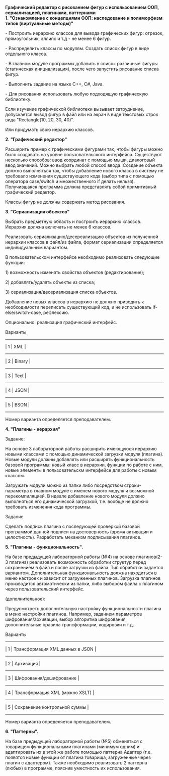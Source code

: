 **Графический редактор с рисованием фигур с использованием ООП, сериализацией, плагинами, паттернами**  
**1. "Ознакомление с концепциями ООП: наследование и полиморфизм типов
(виртуальные методы)"**

\- Построить иерархию классов для вывода графических фигур: отрезок,
прямоугольник, эллипс и т.д - не менее 6 фигур.

\- Распределить классы по модулям. Создать список фигур в виде
отдельного класса.

\- В главном модуле программы добавить в список различные фигуры
(статическая инициализация), после чего запустить рисование списка
фигур.

\- Выполнить задание на языке C++, C\#, Java.

\- Для рисования использовать любую подходящую графическую библиотеку.

Если изучение графической библиотеки вызывает затруднение, допускается
вывод фигур в файл или на экран в виде текстовых строк вида
"Rectangle(10, 20, 30, 40)".

Или придумать свою иерархию классов.

**2. "Графический редактор"**

Расширить пример с графическими фигурами так, чтобы фигуры можно было
создавать на уровне пользовательского интерфейса. Существуют несколько
способов: ввод координат с помощью мыши, диалоговый ввод значений. Можно
выбрать любой способ ввода. Создание объекта должно выполняться так,
чтобы добавление нового класса в систему не требовало изменения
существующего кода (выбор типа с помощью оператора case/switch и
множественного if делать нельзя). Получившаяся программа должна
представлять собой примитивный графический редактор.

Классы фигур не должны содержать метод рисования.

**3. "Сериализация объектов"**

Выбрать предметную область и построить иерархию классов. Иерархия должна
включать не менее 6 классов.

Реализовать сериализацию/десереализацию объектов из полученной иерархии
классов в файл/из файла, формат сериализации определяется индивидуальным
вариантом.

В пользовательском интерфейсе необходимо реализовать следующие функции:

1\) возможность изменять свойства объектов (редактирование);

2\) добавлять/удалять объекты из списка;

3\) сериализация/десериализация списка объектов.

Добавление новых классов в иерархию не должно приводить к необходимости
переписать существующий код, и не использовать if-else/switch-case,
рефлексию.

Опционально: реализация графический интерфейс.

Варианты

--------------

\| 1 \| XML \|

--------------

\| 2 \| Binary \|

--------------

\| 3 \| Text \|

--------------

\| 4 \| JSON \|

--------------

\| 5 \| BSON \|

--------------

Номер варианта определяется преподавателем.

**4. "Плагины - иерархия"**

Задание:

На основе 3 лабораторной работы расширить имеющуюся иерархию новыми
классами с помощью динамической загрузки модуля (плагина). Новые модули
должны добавлять или расширять функциональность базовой программы: новый
класс в иерархии, функции по работе с ним, новые элементы в
пользовательскм интерфейсе для работы с новым классом.

Загружать модули можно из папки либо посредством строки-параметра в
главном модуле с именем нового модуля и возможной перекомпиляцией. В
идеале добавление нового модуля должно выполняться его динамической
загрузкой, т.е. вообще не должно требовать изменения кода программы.

Задание

Сделать подпись плагина с последующей проверкой базовой программой
данной подписи на достоверность (время активации и целостность).
Разработать механизм подписывания плагинов.

**5. "Плагины - функциональность".**

На базе предыдущей лабораторной работы (№4) на основе плагинов(2-3
плагина) реализовать возможность обработки структур перед сохранением в
файл и после загрузки из файла. Тип обработки задается вариантом.
Дополнительная функциональность должна находиться в меню настроек и
зависит от загруженных плагинов. Загрузка плагинов производится
автоматически из папки, либо выбором файла с плагином через
пользовательский интерфейс.

(дополнительное):

Предусмотреть дополнительную настройку функциональности плагина в меню
настройки плагинов. Например, заданием параметров шифрования/архивации,
выбор алгоритма шифрования, дополнительные правила трансформации,
кодировки и т.д.

Варианты

-----------------------------------------

\| 1 \| Трансформация XML данных в JSON \|

-----------------------------------------

\| 2 \| Архивация \|

-----------------------------------------

\| 3 \| Шифрования/дешифрование \|

-----------------------------------------

\| 4 \| Трансформация XML (можно XSLT) \|

-----------------------------------------

\| 5 \| Сохранение контрольной суммы \|

-----------------------------------------

Номер варианта определяется преподавателем.

**6. "Паттерны".**

На базе предыдущей лабораторной работы (№5) обменяться с товарищем
функциональными плагинами (минимум одним) и адаптировать их в этой же
работе помощью паттерна Адаптер (т.е. появятся новые функции от плагина
товарища, загруженные через плагин с адаптером). Также необходимо
реализовать 2 паттерна (любых) в программе, пояснив уместность их
использования.
